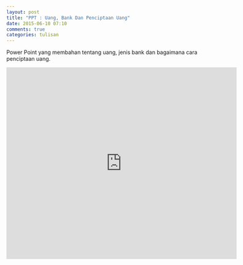 ```yaml
---
layout: post
title: "PPT : Uang, Bank Dan Penciptaan Uang"
date: 2015-06-10 07:10
comments: true
categories: tulisan 
---
```


Power Point yang membahan tentang uang, jenis bank dan bagaimana cara penciptaan uang.

<!-- more -->


<iframe src="http://docs.google.com/gview?url={{root_url}}/downloads/code/tulisan/ppt/1.ppt&embedded=true" style="width:600px; height:500px;" frameborder="0"></iframe>
